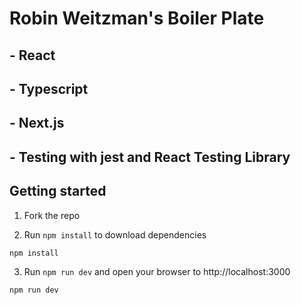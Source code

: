 # Robin Weitzman's Boiler Plate
## - React
## - Typescript
## - Next.js
## - Testing with jest and React Testing Library

## Getting started
1. Fork the repo

2.  Run `npm install` to download dependencies
```
npm install
```
3.  Run `npm run dev` and open your browser to http://localhost:3000
```
npm run dev
```


